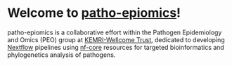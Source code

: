 # Welcome to [patho-epiomics]()!

patho-epiomics is a collaborative effort within the Pathogen Epidemiology and Omics (PEO) group at [KEMRI-Wellcome Trust](https://kemri-wellcome.org/), dedicated to developing [Nextflow](https://nextflow.io/) pipelines using [nf-core](https://nf-co.re) resources for targeted bioinformatics and phylogenetics analysis of pathogens.
